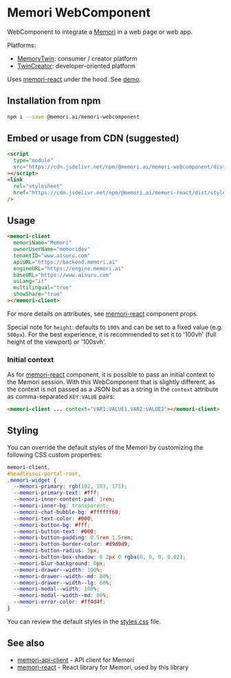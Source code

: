 # Memori WebComponent

WebComponent to integrate a [Memori](https://memori.ai) in a web page or web app.

Platforms:

- [MemoryTwin](https://app.memorytwin.com/en): consumer / creator platform
- [TwinCreator](https://app.twincreator.com/en): developer-oriented platform

Uses [memori-react](https://github.com/memori-ai/memori-react) under the hood.
See [demo](https://memori-ai.github.io/memori-webcomponent/example/).

## Installation from npm

```bash
npm i --save @memori.ai/memori-webcomponent
```

## Embed or usage from CDN (suggested)

```html
<script
  type="module"
  src="https://cdn.jsdelivr.net/npm/@memori.ai/memori-webcomponent/dist/memori-webcomponent.js"
></script>
<link
  rel="stylesheet"
  href="https://cdn.jsdelivr.net/npm/@memori.ai/memori-react/dist/styles.min.css"
/>
```

## Usage

```html
<memori-client
  memoriName="Memori"
  ownerUserName="memoridev"
  tenantID="www.aisuru.com"
  apiURL="https://backend.memori.ai"
  engineURL="https://engine.memori.ai"
  baseURL="https://www.aisuru.com"
  uiLang="it"
  multilingual="true"
  showShare="true"
></memori-client>
```

For more details on attributes, see [memori-react](https://github.com/memori-ai/memori-react) component props.

Special note for `height`: defaults to `100%` and can be set to a fixed value (e.g. `500px`).
For the best experience, it is recommended to set it to '100vh' (full height of the viewport) or '100svh'.

### Initial context

As for [memori-react](https://github.com/memori-ai/memori-react) component, it is possible to pass an initial context to the Memori session.
With this WebComponent that is slightly different, as the context is not passed as a JSON but as a string in the `context` attribute as comma-separated `KEY:VALUE` pairs:

```html
<memori-client ... context="VAR1:VALUE1,VAR2:VALUE2"></memori-client>
```

## Styling

You can override the default styles of the Memori by customizing the following CSS custom properties:

```css
memori-client,
#headlessui-portal-root,
.memori-widget {
  --memori-primary: rgb(102, 103, 171);
  --memori-primary-text: #fff;
  --memori-inner-content-pad: 1rem;
  --memori-inner-bg: transparent;
  --memori-chat-bubble-bg: #ffffff60;
  --memori-text-color: #000;
  --memori-button-bg: #fff;
  --memori-button-text: #000;
  --memori-button-padding: 0.5rem 1.5rem;
  --memori-button-border-color: #d9d9d9;
  --memori-button-radius: 5px;
  --memori-button-box-shadow: 0 2px 0 rgba(0, 0, 0, 0.02);
  --memori-blur-background: 0px;
  --memori-drawer--width: 100%;
  --memori-drawer--width--md: 80%;
  --memori-drawer--width--lg: 60%;
  --memori-modal--width: 100%;
  --memori-modal--width--md: 80%;
  --memori-error-color: #ff4d4f;
}
```

You can review the default styles in the [styles.css](https://github.com/memori-ai/memori-react/blob/main/src/styles.css) file.

## See also

- [memori-api-client](https://github.com/memori-ai/memori-api-client) - API client for Memori
- [memori-react](https://github.com/memori-ai/memori-react) - React library for Memori, used by this library
